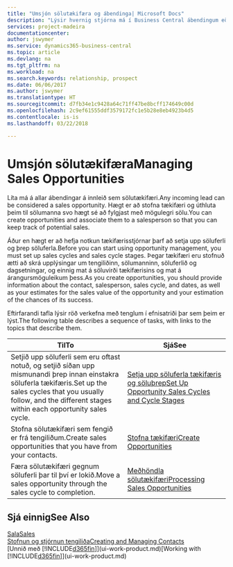 ```yaml
---
title: "Umsjón sölutækifæra og ábendinga| Microsoft Docs"
description: "Lýsir hvernig stjórna má í Business Central ábendingum eða sölutækifærum sem birtast, og tengja tækifærin við sölumann svo hægt sé að fylgjast með hugsanlegri sölu."
services: project-madeira
documentationcenter: 
author: jswymer
ms.service: dynamics365-business-central
ms.topic: article
ms.devlang: na
ms.tgt_pltfrm: na
ms.workload: na
ms.search.keywords: relationship, prospect
ms.date: 06/06/2017
ms.author: jswymer
ms.translationtype: HT
ms.sourcegitcommit: d7fb34e1c9428a64c71ff47be8bcff174649c00d
ms.openlocfilehash: 2c9ef61555ddf3579172fc1e5b28e8eb4923b4d5
ms.contentlocale: is-is
ms.lasthandoff: 03/22/2018

---
```

# <a name="managing-sales-opportunities"></a><span data-ttu-id="5cc04-103">Umsjón sölutækifæra</span><span class="sxs-lookup"><span data-stu-id="5cc04-103">Managing Sales Opportunities</span></span>
<span data-ttu-id="5cc04-104">Líta má á allar ábendingar á innleið sem sölutækifæri.</span><span class="sxs-lookup"><span data-stu-id="5cc04-104">Any incoming lead can be considered a sales opportunity.</span></span> <span data-ttu-id="5cc04-105">Hægt er að stofna tækifæri og úthluta þeim til sölumanna svo hægt sé að fylgjast með mögulegri sölu.</span><span class="sxs-lookup"><span data-stu-id="5cc04-105">You can create opportunities and associate them to a salesperson so that you can keep track of potential sales.</span></span>

<span data-ttu-id="5cc04-106">Áður en hægt er að hefja notkun tækifærisstjórnar þarf að setja upp söluferli og þrep söluferla.</span><span class="sxs-lookup"><span data-stu-id="5cc04-106">Before you can start using opportunity management, you must set up sales cycles and sales cycle stages.</span></span> <span data-ttu-id="5cc04-107">Þegar tækifæri eru stofnuð ætti að skrá upplýsingar um tengiliðinn, sölumanninn, söluferlið og dagsetningar, og einnig mat á söluvirði tækifærisins og mat á árangursmöguleikum þess.</span><span class="sxs-lookup"><span data-stu-id="5cc04-107">As you create opportunities, you should provide information about the contact, salesperson, sales cycle, and dates, as well as your estimates for the sales value of the opportunity and your estimation of the chances of its success.</span></span>

<span data-ttu-id="5cc04-108">Eftirfarandi tafla lýsir röð verkefna með tenglum í efnisatriði þar sem þeim er lýst.</span><span class="sxs-lookup"><span data-stu-id="5cc04-108">The following table describes a sequence of tasks, with links to the topics that describe them.</span></span>

| <span data-ttu-id="5cc04-109">Til</span><span class="sxs-lookup"><span data-stu-id="5cc04-109">To</span></span> | <span data-ttu-id="5cc04-110">Sjá</span><span class="sxs-lookup"><span data-stu-id="5cc04-110">See</span></span> |
| --- | --- |
| <span data-ttu-id="5cc04-111">Setjið upp söluferli sem eru oftast notuð, og setjið síðan upp mismunandi þrep innan einstakra söluferla tækifæris.</span><span class="sxs-lookup"><span data-stu-id="5cc04-111">Set up the sales cycles that you usually follow, and the different stages within each opportunity sales cycle.</span></span> |[<span data-ttu-id="5cc04-112">Setja upp söluferla tækifæris og söluþrep</span><span class="sxs-lookup"><span data-stu-id="5cc04-112">Set Up Opportunity Sales Cycles and Cycle Stages</span></span>](marketing-how-setup-opportunity-sales-cycles-stages.md) |
| <span data-ttu-id="5cc04-113">Stofna sölutækifæri sem fengið er frá tengiliðum.</span><span class="sxs-lookup"><span data-stu-id="5cc04-113">Create sales opportunities that you have from your contacts.</span></span> |[<span data-ttu-id="5cc04-114">Stofna tækifæri</span><span class="sxs-lookup"><span data-stu-id="5cc04-114">Create Opportunities</span></span>](marketing-how-create-opportunities.md) |
| <span data-ttu-id="5cc04-115">Færa sölutækifæri gegnum söluferli þar til því er lokið.</span><span class="sxs-lookup"><span data-stu-id="5cc04-115">Move a sales opportunity through the sales cycle to completion.</span></span> |[<span data-ttu-id="5cc04-116">Meðhöndla sölutækifæri</span><span class="sxs-lookup"><span data-stu-id="5cc04-116">Processing Sales Opportunities</span></span>](marketing-processing-sales-opportunities.md) |

## <a name="see-also"></a><span data-ttu-id="5cc04-117">Sjá einnig</span><span class="sxs-lookup"><span data-stu-id="5cc04-117">See Also</span></span>
[<span data-ttu-id="5cc04-118">Sala</span><span class="sxs-lookup"><span data-stu-id="5cc04-118">Sales</span></span>](sales-manage-sales.md)  
[<span data-ttu-id="5cc04-119">Stofnun og stjórnun tengiliða</span><span class="sxs-lookup"><span data-stu-id="5cc04-119">Creating and Managing Contacts</span></span>](marketing-contacts.md)  
<span data-ttu-id="5cc04-120">[Unnið með [!INCLUDE[d365fin](includes/d365fin_md.md)]](ui-work-product.md)</span><span class="sxs-lookup"><span data-stu-id="5cc04-120">[Working with [!INCLUDE[d365fin](includes/d365fin_md.md)]](ui-work-product.md)</span></span>

